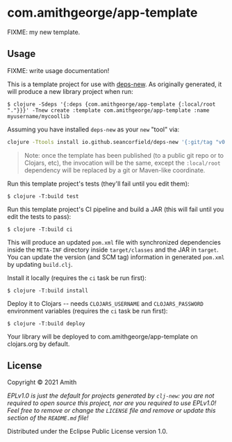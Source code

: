 # com.amithgeorge/app-template

FIXME: my new template.

## Usage

FIXME: write usage documentation!

This is a template project for use with [deps-new](https://github.com/seancorfield/deps-new).
As originally generated, it will produce a new library project when run:

    $ clojure -Sdeps '{:deps {com.amithgeorge/app-template {:local/root "."}}}' -Tnew create :template com.amithgeorge/app-template :name myusername/mycoollib

Assuming you have installed `deps-new` as your `new` "tool" via:

```bash
clojure -Ttools install io.github.seancorfield/deps-new '{:git/tag "v0.3.3"}' :as new
```

> Note: once the template has been published (to a public git repo or to Clojars, etc), the invocation will be the same, except the `:local/root` dependency will be replaced by a git or Maven-like coordinate.

Run this template project's tests (they'll fail until you edit them):

    $ clojure -T:build test

Run this template project's CI pipeline and build a JAR (this will fail until you edit the tests to pass):

    $ clojure -T:build ci

This will produce an updated `pom.xml` file with synchronized dependencies inside the `META-INF`
directory inside `target/classes` and the JAR in `target`. You can update the version (and SCM tag)
information in generated `pom.xml` by updating `build.clj`.

Install it locally (requires the `ci` task be run first):

    $ clojure -T:build install

Deploy it to Clojars -- needs `CLOJARS_USERNAME` and `CLOJARS_PASSWORD` environment
variables (requires the `ci` task be run first):

    $ clojure -T:build deploy

Your library will be deployed to com.amithgeorge/app-template on clojars.org by default.

## License

Copyright © 2021 Amith

_EPLv1.0 is just the default for projects generated by `clj-new`: you are not_
_required to open source this project, nor are you required to use EPLv1.0!_
_Feel free to remove or change the `LICENSE` file and remove or update this_
_section of the `README.md` file!_

Distributed under the Eclipse Public License version 1.0.
